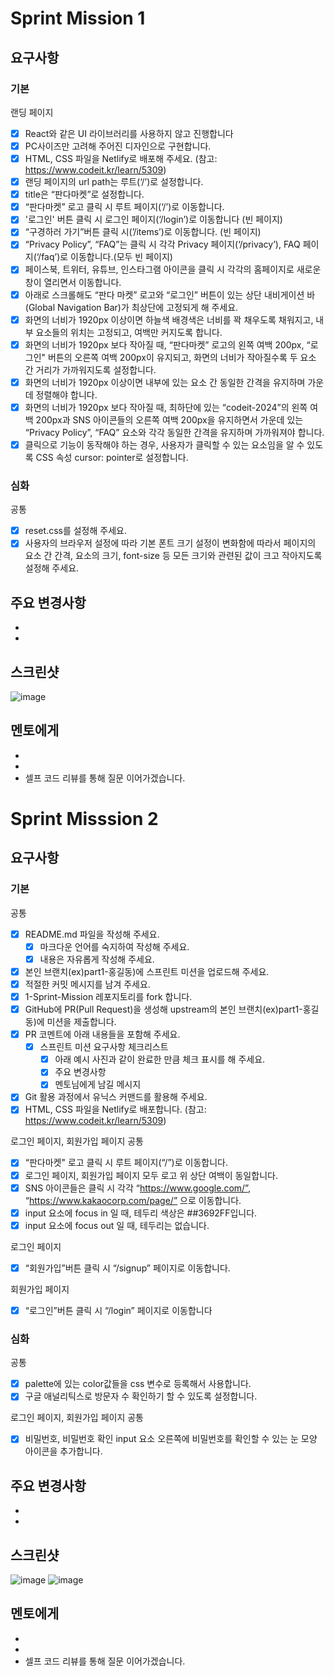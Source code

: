 # Sprint Mission 1

## 요구사항

### 기본

랜딩 페이지
- [x]  React와 같은 UI 라이브러리를 사용하지 않고 진행합니다
- [x]  PC사이즈만 고려해 주어진 디자인으로 구현합니다.
- [x]  HTML, CSS 파일을 Netlify로 배포해 주세요. (참고: https://www.codeit.kr/learn/5309)
- [x]  랜딩 페이지의 url path는 루트(‘/’)로 설정합니다.
- [x]  title은 “판다마켓”로 설정합니다.
- [x]  “판다마켓” 로고 클릭 시 루트 페이지(‘/’)로 이동합니다.
- [x]  '로그인' 버튼 클릭 시 로그인 페이지(‘/login’)로 이동합니다 (빈 페이지)
- [x]  “구경하러 가기”버튼 클릭 시(’/items’)로 이동합니다. (빈 페이지)
- [x]  “Privacy Policy”, “FAQ”는 클릭 시 각각 Privacy 페이지(‘/privacy’), FAQ 페이지(‘/faq’)로 이동합니다.(모두 빈 페이지)
- [x]  페이스북, 트위터, 유튜브, 인스타그램 아이콘을 클릭 시 각각의 홈페이지로 새로운 창이 열리면서 이동합니다.
- [x]  아래로 스크롤해도 “판다 마켓” 로고와 “로그인” 버튼이 있는 상단 내비게이션 바(Global Navigation Bar)가 최상단에 고정되게 해 주세요.
- [x]  화면의 너비가 1920px 이상이면 하늘색 배경색은 너비를 꽉 채우도록 채워지고, 내부 요소들의 위치는 고정되고, 여백만 커지도록 합니다.
- [x]  화면의 너비가 1920px 보다 작아질 때, “판다마켓” 로고의 왼쪽 여백 200px, “로그인" 버튼의 오른쪽 여백 200px이 유지되고, 화면의 너비가 작아질수록 두 요소 간 거리가 가까워지도록 설정합니다.
- [x]  화면의 너비가 1920px 이상이면 내부에 있는 요소 간 동일한 간격을 유지하며 가운데 정렬해야 합니다.
- [x]  화면의 너비가 1920px 보다 작아질 때, 최하단에 있는 “codeit-2024”의 왼쪽 여백 200px과 SNS 아이콘들의 오른쪽 여백 200px을 유지하면서 가운데 있는 “Privacy Policy”, “FAQ” 요소와 각각 동일한 간격을 유지하며 가까워져야 합니다.
- [x]  클릭으로 기능이 동작해야 하는 경우, 사용자가 클릭할 수 있는 요소임을 알 수 있도록 CSS 속성 cursor: pointer로 설정합니다.

### 심화

공통
- [x] reset.css를 설정해 주세요.
- [x] 사용자의 브라우저 설정에 따라 기본 폰트 크기 설정이 변화함에 따라서 페이지의 요소 간 간격, 요소의 크기, font-size 등 모든 크기와 관련된 값이 크고 작아지도록 설정해 주세요.

## 주요 변경사항

-
-

## 스크린샷

![image](image/sprint_mission_1.png)

## 멘토에게

-
-
- 셀프 코드 리뷰를 통해 질문 이어가겠습니다.



# Sprint Misssion 2

## 요구사항

### 기본

공통
- [x]  README.md 파일을 작성해 주세요.
    - [x] 마크다운 언어를 숙지하여 작성해 주세요.
    - [x] 내용은 자유롭게 작성해 주세요.
- [x]  본인 브랜치(ex)part1-홍길동)에 스프린트 미션을 업로드해 주세요.
- [x]  적절한 커밋 메시지를 남겨 주세요.
- [x]  1-Sprint-Mission 레포지토리를 fork 합니다.
- [x]  GitHub에 PR(Pull Request)을 생성해 upstream의 본인 브랜치(ex)part1-홍길동)에 미션을 제출합니다.
- [x]  PR 코멘트에 아래 내용들을 포함해 주세요.
    - [x]  스프린트 미션 요구사항 체크리스트
        - [x] 아래 예시 사진과 같이 완료한 만큼 체크 표시를 해 주세요.
        - [x]  주요 변경사항
        - [x]  멘토님에게 남길 메시지
- [x]  Git 활용 과정에서 유닉스 커맨드를 활용해 주세요.
- [x]  HTML, CSS 파일을 Netlify로 배포합니다. (참고: https://www.codeit.kr/learn/5309)

로그인 페이지, 회원가입 페이지 공통
- [x] “판다마켓" 로고 클릭 시 루트 페이지(“/”)로 이동합니다.
- [x] 로그인 페이지, 회원가입 페이지 모두 로고 위 상단 여백이 동일합니다.
- [x] SNS 아이콘들은 클릭 시 각각 “https://www.google.com/”, “https://www.kakaocorp.com/page/” 으로 이동합니다.
- [x] input 요소에 focus in 일 때, 테두리 색상은 ##3692FF입니다.
- [x] input 요소에 focus out 일 때, 테두리는 없습니다.

로그인 페이지
- [x] “회원가입”버튼 클릭 시 “/signup” 페이지로 이동합니다.

회원가입 페이지
- [x] “로그인”버튼 클릭 시 “/login” 페이지로 이동합니다

### 심화

공통
- [x] palette에 있는 color값들을 css 변수로 등록해서 사용합니다.
- [x] 구글 애널리틱스로 방문자 수 확인하기 할 수 있도록 설정합니다.

로그인 페이지, 회원가입 페이지 공통
- [x] 비밀번호, 비밀번호 확인 input 요소 오른쪽에 비밀번호를 확인할 수 있는 눈 모양 아이콘을 추가합니다.

## 주요 변경사항

-
-

## 스크린샷

![image](image/sprint_mission_2-1.png)
![image](image/sprint_mission_2-2.png)

## 멘토에게

-
-
- 셀프 코드 리뷰를 통해 질문 이어가겠습니다.

